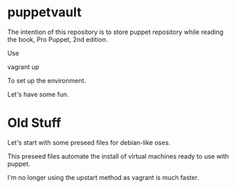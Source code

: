 
puppetvault
===========

The intention of this repository is to store puppet repository
while reading the book, Pro Puppet, 2nd edition.

Use

  vagrant up

To set up the environment. 

Let's have some fun.

Old Stuff
=========

Let's  start with some preseed files for debian-like oses.

This preseed files automate the install of virtual machines
ready to use with puppet.

I'm no longer using the upstart method as vagrant is much faster.

